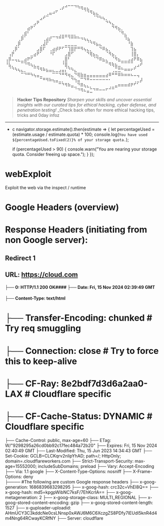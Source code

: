 ⠀⠀⠀⠀⠀⠀⠀⠀⠀⠀⠀⠀⠀⠀⠀⠀⠀⢀⡴⠚⠉⠉⠙⠳⢶⣤⣄⠀⠀⠀⠀⠀⠀⠀⠀⠀⠀⠀⠀⠀⠀⠀⠀⠀
⠀⠀⠀⠀⠀⠀⠀⠀⠀⠀⠀⠀⠀⢀⣤⠴⠋⠀⠀⠀⠀⠀⠀⠀⠀⠈⠙⠻⣦⣄⠀⠀⠀⠀⠀⠀⠀⠀⠀⠀⠀⠀⠀⠀ 
⠀⠀⠀⠀⠀⠀⠀⠀⠀⠀⠀⣠⠞⠉⠀⠀⠀⠀⠀⠀⠀⠀⠀⠀⠀⠀⠀⠀⠈⠙⠳⢦⡀⠀⠀⠀⠀⠀⠀⠀⠀⠀⠀⠀
⠀⠀⠀⠀⠀⠀⠀⠀⠀⣠⠟⠀⠀⠀⠀⠀⠀⠀⠀⠀⠀⠀⠀⠀⠀⠀⠀⠀⠀⠀⠀⠀⠙⠳⣄⠀⠀⠀⠀⠀⠀⠀⠀⠀
⠀⠀⠀⠀⠀⠀⠀⣴⠟⠁⠀⠀⠀⠀⠀⠀⠀⠀⠀⠀⠀⠀⠀⠀⠀⠀⠀⠀⠀⠀⠀⠀⠀⠀⠙⠻⣦⡀⠀⠀⠀⠀⠀⠀
⠀⠀⠀⠀⠀⢀⣾⠃⠀⠀⠀⠀⠀⠀⠀⠀⠀⢀⣀⣀⣀⣀⡀⠀⠀⠀⠀⠀⠀⠀⠀⠀⠀⠀⠀⠀⠈⠻⣄⠀⠀⠀⠀⠀
⠀⠀⠀⠀⢀⡿⠁⠀⠀⠀⠀⠀⢀⣴⡞⠉⠙⠛⠛⠉⠙⠛⠛⠓⠲⢦⣄⡀⠀⠀⠀⠀⠀⠀⠀⠀⠀⠀⠹⣦⠀⠀⠀⠀
⠀⠀⠀⢀⡿⠀⠀⠀⠀⠀⠀⢀⣼⠏⠀⠀⠀⠀⠀⣀⣀⣀⣀⠀⠀⠀⠈⠙⠻⣦⣄⠀⠀⠀⠀⠀⠀⠀⠀⠘⣷⠀⠀⠀
⠀⠀⢀⡿⠁⠀⠀⠀⠀⠀⣠⣿⠏⠀⢀⣴⡾⠟⠋⠉⢹⣿⡟⠛⠻⢦⣄⡀⠀⠀⠙⠿⣦⡀⠀⠀⠀⠀⠀⠀⢹⣦⠀⠀
⠀⢠⡟⠀⠀⠀⠀⠀⣀⣴⠟⠁⠀⠀⠘⠏⠀⠀⠀⣠⣿⠋⠀⠀⠀⠀⠙⢿⣦⣄⠀⠀⠈⠻⣦⡀⠀⠀⠀⠀⢸⣿⡄⠀
⢠⡿⠤⢤⣄⣀⣴⠟⠋⠀⠀⠀⠀⠀⠀⠀⠀⠀⢀⣿⠃⠀⠀⠀⠀⠀⠀⠀⠈⠙⠿⣦⣄⠀⠈⠻⣦⣀⣀⣠⣴⠟⠿⣦
⠘⣧⡀⠀⠀⠉⠙⠻⢦⣄⣀⠀⠀⠀⠀⠀⠀⠀⠘⣿⡀⠀⠀⠀⠀⠀⠀⠀⠀⠀⠀⠀⠉⠻⢷⣦⣀⠉⠉⠉⠉⢀⣠⠞
⠀⠈⠙⠳⢦⣄⡀⠀⠀⠉⠙⠻⠷⣦⣤⣄⣀⣠⣤⡌⠙⠳⣄⠀⠀⠀⠀⠀⠀⠀⠀⠀⠀⠀⢀⣉⣛⠓⠶⠶⠖⠋⠀⠀
⠀⠀⠀⠀⠀⠉⠙⠛⠳⢦⣤⣀⠀⠀⠀⠉⠉⠙⠛⠻⢶⣄⠙⢿⣷⣶⣤⣤⣤⣤⣤⣤⣴⠿⠛⠛⠿⠷⠶⠶⠦⠤⢤⠀
⠀⠀⠀⠀⠀⠀⠀⠀⠀⠀⠀⠉⠛⠻⠷⢦⣤⣀⡀⠀⠀⠙⢳⣤⠉⠙⠛⠒⠒⠒⠒⠒⠒⠂⠀⠀⠀⠀⠀⠀⠀⢀⣀⡼
⠀⠀⠀⠀⠀⠀⠀⠀⠀⠀⠀⠀⠀⠀⠀⠀⠀⠉⠙⠻⠷⣤⣀⠙⠿⢦⣄⡀⠀⠀⠀⠀⠀⢀⣀⣤⠶⠶⠶⠾⠟⠋⠁⠀
⠀⠀⠀⠀⠀⠀⠀⠀⠀⠀⠀⠀⠀⠀⠀⠀⠀⠀⠀⠀⠀⠀⠈⠙⠻⠦⣤⣉⠙⠛⠒⠒⠋⠉⠉⠀⠀⠀⠀⠀⠀⠀⠀⠀

> **Hacker Tips Repository**
>  _Sharpen your skills and uncover essential insights with our curated tips for ethical hacking, cyber defense, and penetration testing!_
>  _Check back often for more ethical hacking tips, tricks and 0day infoz
---

- c
  navigator.storage.estimate().then(estimate => {
    let percentageUsed = (estimate.usage / estimate.quota) * 100;
    console.log(`You have used ${percentageUsed.toFixed(2)}% of your storage quota.`);
    
    if (percentageUsed > 90) {
        console.warn("You are nearing your storage quota. Consider freeing up space.");
    }
});





# webExploit
Exploit the web via the inspect / runtime


# Google Headers (overview)

# Response Headers (initiating from non Google server):
## Redirect 1
## URL: https://cloud.com
#### ├── 0: HTTP/1.1 200 OK#### ├── Date: Fri, 15 Nov 2024 02:39:49 GMT
#### ├── Content-Type: text/html
# ├── Transfer-Encoding: chunked  # Try req smuggling
# ├── Connection: close    # Try to force this to keep-alive
# ├── CF-Ray: 8e2bdf7d3d6a2aa0-LAX  # Cloudflare specific  
# ├── CF-Cache-Status: DYNAMIC      # Cloudflare specific
├── Cache-Control: public, max-age=60
├── ETag: W/"9298295a26cd0bb92c17fec484a72b20"
├── Expires: Fri, 15 Nov 2024 02:40:49 GMT
├── Last-Modified: Thu, 15 Jun 2023 14:34:43 GMT
├── Set-Cookie: GCLB=CLCKqrv2nIipYhAD; path=/; HttpOnly; domain=.cloudflareworkers.com
├── Strict-Transport-Security: max-age=15552000; includeSubDomains; preload
├── Vary: Accept-Encoding
├── Via: 1.1 google
├── X-Content-Type-Options: nosniff
├── X-Frame-Options: deny  
├──── #The following are custom Google response headers 
├── x-goog-generation: 1686839683298295
├── x-goog-hash: crc32c=VhEI8Q==
├── x-goog-hash: md5=kpgpWibNC7ksF/7EhKcrIA==
├── x-goog-metageneration: 2
├── x-goog-storage-class: MULTI_REGIONAL
├── x-goog-stored-content-encoding: gzip
├── x-goog-stored-content-length: 1527
├── x-guploader-uploadid: AHmUCY3C3kddcNe0csLNnsp0xAWJ6M6C6XczgZS8PDfy7IEUdI5knR4d4m4Nng64RCwayKCRfNY
├── Server: cloudflare

